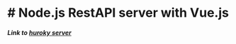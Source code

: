 <h1># Node.js RestAPI server with Vue.js</h1>

<h5>Link to <a href="https://guarded-fortress-88601.herokuapp.com/">huroky server</a></h5>
